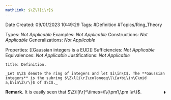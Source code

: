 ```yaml
---
mathLink: $\Z\l[i\r]$
---
```


<div class="topSpace"></div>

Date Created: 09/01/2023 10:49:29
Tags: #Definition #Topics/Ring_Theory

Types: _Not Applicable_
Examples: _Not Applicable_
Constructions: _Not Applicable_
Generalizations: _Not Applicable_

Properties: [[Gaussian integers is a EUD]]
Sufficiencies: _Not Applicable_
Equivalences: _Not Applicable_
Justifications: _Not Applicable_

``` ad-Definition
title: Definition.

_Let $\Z$ denote the ring of integers and let $i\in\C$. The **Gaussian integers** is the subring $\Z\l[i\r]\coloneqq\l\{a+bi\in\C\mid a,b\in\Z\r\}$ of $\C$._

```

**Remark.** It is easily seen that $\Z\l[i\r]^\times=\l\{\pm1,\pm i\r\}$.<span style="float:right;">$\blacklozenge$</span>
